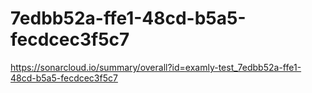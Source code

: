 # 7edbb52a-ffe1-48cd-b5a5-fecdcec3f5c7
https://sonarcloud.io/summary/overall?id=examly-test_7edbb52a-ffe1-48cd-b5a5-fecdcec3f5c7
